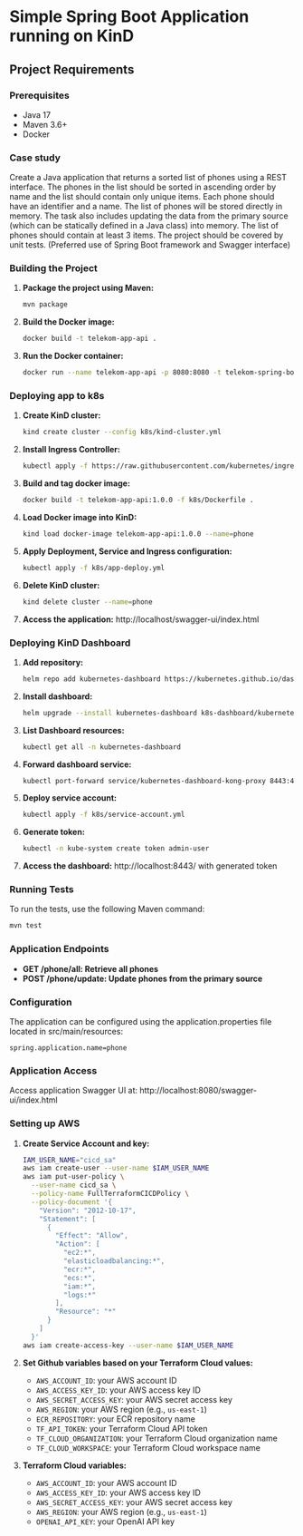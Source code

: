 # Simple Spring Boot Application running on KinD

## Project Requirements

### Prerequisites
- Java 17
- Maven 3.6+
- Docker

### Case study
Create a Java application that returns a sorted list of phones using a REST interface. The phones in the list should be sorted in ascending order by name and the list should contain only unique items. Each phone should have an identifier and a name. The list of phones will be stored directly in memory. The task also includes updating the data from the primary source (which can be statically defined in a Java class) into memory. The list of phones should contain at least 3 items. The project should be covered by unit tests. (Preferred use of Spring Boot framework and Swagger interface)

### Building the Project
1. **Package the project using Maven:**
   ```bash
   mvn package
   ```
2. **Build the Docker image:**
   ```bash
   docker build -t telekom-app-api .
   ```
3. **Run the Docker container:**
   ```bash
   docker run --name telekom-app-api -p 8080:8080 -t telekom-spring-boot-docker
   ```

### Deploying app to k8s
1. **Create KinD cluster:**
   ```bash
   kind create cluster --config k8s/kind-cluster.yml
   ```
2. **Install Ingress Controller:**
   ```bash
   kubectl apply -f https://raw.githubusercontent.com/kubernetes/ingress-nginx/main/deploy/static/provider/kind/deploy.yaml
   ```
3. **Build and tag docker image:**
   ```bash
   docker build -t telekom-app-api:1.0.0 -f k8s/Dockerfile .
   ```
4. **Load Docker image into KinD:**
   ```bash
   kind load docker-image telekom-app-api:1.0.0 --name=phone
   ```
5. **Apply Deployment, Service and Ingress configuration:**
   ```bash
   kubectl apply -f k8s/app-deploy.yml
   ```
6. **Delete KinD cluster:**
   ```bash
   kind delete cluster --name=phone 
   ```
7. **Access the application:**
   http://localhost/swagger-ui/index.html

### Deploying KinD Dashboard 
1. **Add repository:**
   ```bash
   helm repo add kubernetes-dashboard https://kubernetes.github.io/dashboard/
   ```
2. **Install dashboard:**
   ```bash
   helm upgrade --install kubernetes-dashboard k8s-dashboard/kubernetes-dashboard --create-namespace -n kubernetes-dashboard
   ```
3. **List Dashboard resources:**
   ```bash
   kubectl get all -n kubernetes-dashboard
   ```
4. **Forward dashboard service:**
   ```bash
   kubectl port-forward service/kubernetes-dashboard-kong-proxy 8443:443 -n kubernetes-dashboard
   ```
5. **Deploy service account:**
   ```bash
   kubectl apply -f k8s/service-account.yml
   ```
6. **Generate token:**
   ```bash
   kubectl -n kube-system create token admin-user
   ```
7. **Access the dashboard:**
   http://localhost:8443/ with generated token

### Running Tests
To run the tests, use the following Maven command:
```bash
mvn test
```

### Application Endpoints
- **GET /phone/all: Retrieve all phones**
- **POST /phone/update: Update phones from the primary source**

### Configuration
The application can be configured using the application.properties file located in src/main/resources:
```properties
spring.application.name=phone
```

### Application Access
Access application Swagger UI at: http://localhost:8080/swagger-ui/index.html

### Setting up AWS
1. **Create Service Account and key:**
   ```bash
   IAM_USER_NAME="cicd_sa"
   aws iam create-user --user-name $IAM_USER_NAME
   aws iam put-user-policy \
     --user-name cicd_sa \
     --policy-name FullTerraformCICDPolicy \
     --policy-document '{
       "Version": "2012-10-17",
       "Statement": [
         {
           "Effect": "Allow",
           "Action": [
             "ec2:*",
             "elasticloadbalancing:*",
             "ecr:*",
             "ecs:*",
             "iam:*",
             "logs:*"
           ],
           "Resource": "*"
         }
       ]
     }'
   aws iam create-access-key --user-name $IAM_USER_NAME
   ```
2. **Set Github variables based on your Terraform Cloud values:**
   - `AWS_ACCOUNT_ID`: your AWS account ID
   - `AWS_ACCESS_KEY_ID`: your AWS access key ID
   - `AWS_SECRET_ACCESS_KEY`: your AWS secret access key
   - `AWS_REGION`: your AWS region (e.g., `us-east-1`)
   - `ECR_REPOSITORY`: your ECR repository name
   - `TF_API_TOKEN`: your Terraform Cloud API token
   - `TF_CLOUD_ORGANIZATION`: your Terraform Cloud organization name
   - `TF_CLOUD_WORKSPACE`: your Terraform Cloud workspace name

3. **Terraform Cloud variables:**
   - `AWS_ACCOUNT_ID`: your AWS account ID
   - `AWS_ACCESS_KEY_ID`: your AWS access key ID
   - `AWS_SECRET_ACCESS_KEY`: your AWS secret access key
   - `AWS_REGION`: your AWS region (e.g., `us-east-1`)
   - `OPENAI_API_KEY`: your OpenAI API key